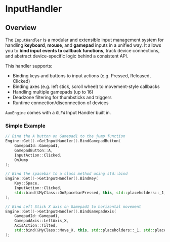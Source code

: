 # InputHandler

## Overview

The `InputHandler` is a modular and extensible input management system for handling **keyboard**, **mouse**, and **gamepad** inputs in a unified way. It allows you to **bind input events to callback functions**, track device connections, and abstract device-specific logic behind a consistent API.

This handler supports:
- Binding keys and buttons to input actions (e.g. Pressed, Released, Clicked)
- Binding axes (e.g. left stick, scroll wheel) to movement-style callbacks
- Handling multiple gamepads (up to 16)
- Deadzone filtering for thumbsticks and triggers
- Runtime connection/disconnection of devices

`AuxEngine` comes with a `GLFW` Input Handler built in.

### Simple Example

```cpp
// Bind the A button on Gamepad1 to the jump function
Engine::Get()->GetInputHandler().BindGamepadButton(
    GamepadId::Gamepad1,
    GamepadButton::A,
    InputAction::Clicked,
    OnJump
);

// Bind the spacebar to a class method using std::bind
Engine::Get()->GetInputHandler().BindKey(
    Key::Space,
    InputAction::Clicked,
    std::bind(&MyClass::OnSpacebarPressed, this, std::placeholders::_1, std::placeholders::_2)
);

// Bind Left Stick X axis on Gamepad1 to horizontal movement
Engine::Get()->GetInputHandler().BindGamepadAxis(
    GamepadId::Gamepad1,
    GamepadAxis::LeftAxis_X,
    AxisAction::Tilted,
    std::bind(&MyClass::Move_X, this, std::placeholders::_1, std::placeholders::_2, std::placeholders::_3)
);
```